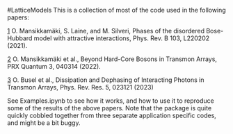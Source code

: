 #LatticeModels
This is a collection of most of the code used in the following papers:

[1](https://link.aps.org/doi/10.1103/PhysRevB.103.L220202) O. Mansikkamäki, S. Laine, and M. Silveri, Phases of the disordered Bose-Hubbard model with attractive interactions, Phys. Rev. B 103, L220202 (2021).

[2](https://link.aps.org/doi/10.1103/PRXQuantum.3.040314) O. Mansikkamäki et al., Beyond Hard-Core Bosons in Transmon Arrays, PRX Quantum 3, 040314 (2022).

[3](https://link.aps.org/doi/10.1103/PhysRevResearch.5.023121) O. Busel et al., Dissipation and Dephasing of Interacting Photons in Transmon Arrays, Phys. Rev. Res. 5, 023121 (2023)

See Examples.ipynb to see how it works, and how to use it to reproduce some of the results of the above papers. Note that the package is quite quickly cobbled together from three separate application specific codes, and might be a bit buggy.
